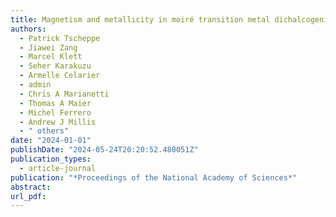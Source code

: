 ```yaml
---
title: Magnetism and metallicity in moiré transition metal dichalcogenides
authors:
  - Patrick Tscheppe
  - Jiawei Zang
  - Marcel Klett
  - Seher Karakuzu
  - Armelle Celarier
  - admin
  - Chris A Marianetti
  - Thomas A Maier
  - Michel Ferrero
  - Andrew J Millis
  - " others"
date: "2024-01-01"
publishDate: "2024-05-24T20:20:52.480051Z"
publication_types:
  - article-journal
publication: "*Proceedings of the National Academy of Sciences*"
abstract:
url_pdf:
---
```


